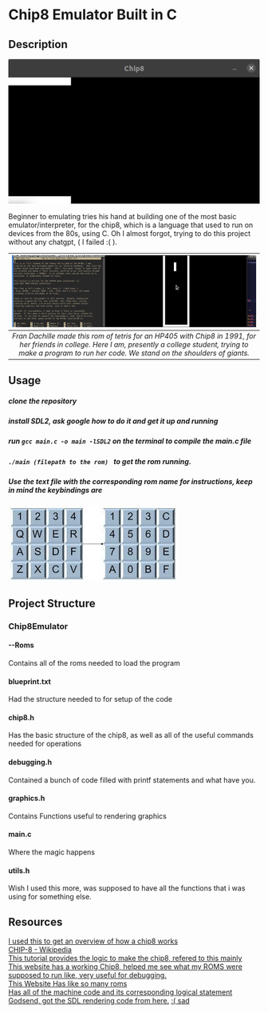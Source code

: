 # Chip8 Emulator Built in C

## Description

![](Chip8.gif)

Beginner to emulating tries his hand at building one of the most basic emulator/interpreter, for the chip8, which is a language that used to run on devices from the 80s, using C. Oh I almost forgot, trying to do this project without any chatgpt,  ( I failed :( ).


| ![Alt text](tetrisGame.gif) |
|:--:|
| *Fran Dachille made this rom of tetris for an HP405 with Chip8 in 1991, for her friends in college. Here I am, presently a college student, trying to make a program to run her code. We stand on the shoulders of giants.* |

## Usage

##### clone the repository
##### install SDL2, ask google how to do it and get it up and running
##### run `gcc main.c -o main -lSDL2` on the terminal to compile the main.c file
##### `./main (filepath to the rom) ` to get the rom running.
##### Use the text file with the corresponding rom name for instructions, keep in mind the keybindings are 

![KeyBindings](keypad.jpeg)

## Project Structure

### Chip8Emulator 
#### --Roms
Contains all of the roms needed to load the program
#### blueprint.txt
Had the structure needed to for setup of the code
#### chip8.h
Has the basic structure of the chip8, as well as all of the useful commands needed for operations
#### debugging.h
Contained a bunch of code filled with printf statements and what have you.
#### graphics.h
Contains Functions useful to rendering graphics
#### main.c
Where the magic happens
#### utils.h
Wish I used this more, was supposed to have all the functions that i was using for something else.

## Resources

[I used this to get an overview of how a chip8 works](http://johnearnest.github.io/Octo/docs/chip8ref.pdf)\
[CHIP-8 - Wikipedia](https://en.wikipedia.org/wiki/CHIP-8)\
[This tutorial provides the logic to make the chip8, refered to this mainly](https://multigesture.net/articles/how-to-write-an-emulator-chip-8-interpreter/)\
[This website has a working Chip8, helped me see what my ROMS were supposed to run like, very useful for debugging.](https://chipo.ber.gp/)\
[This Website Has like so many roms](https://github.com/kripod/chip8-roms/tree/master)\
[Has all of the machine code and its corresponding logical statement](http://johnearnest.github.io/Octo/docs/chip8ref.pdf)\
[Godsend, got the SDL rendering code from here.](https://github.com/guyus15)
[:( sad](https://chatgpt.com)
